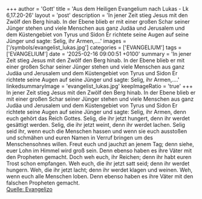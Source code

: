 +++
author = 'Gott'
title = 'Aus dem Heiligen Evangelium nach Lukas - Lk 6,17.20-26'
layout = 'post'
description = 'In jener Zeit stieg Jesus mit den Zwölf den Berg hinab. In der Ebene blieb er mit einer großen Schar seiner Jünger stehen und viele Menschen aus ganz Judäa und Jerusalem und dem Küstengebiet von Tyrus und Sidon Er richtete seine Augen auf seine Jünger und sagte: Selig, ihr Armen,....'
images = ['/symbols/evangelist_lukas.jpg']
categories = ['EVANGELIUM']
tags = ['EVANGELIUM']
date = '2025-02-16 09:00:51 +0100'
summary = 'In jener Zeit stieg Jesus mit den Zwölf den Berg hinab. In der Ebene blieb er mit einer großen Schar seiner Jünger stehen und viele Menschen aus ganz Judäa und Jerusalem und dem Küstengebiet von Tyrus und Sidon Er richtete seine Augen auf seine Jünger und sagte: Selig, ihr Armen,....'
linkedsummaryImage = 'evangelist_lukas.jpg'
keepImageRatio = 'true'
+++
In jener Zeit stieg Jesus mit den Zwölf den Berg hinab. In der Ebene blieb er mit einer großen Schar seiner Jünger stehen und viele Menschen aus ganz Judäa und Jerusalem und dem Küstengebiet von Tyrus und Sidon
Er richtete seine Augen auf seine Jünger und sagte: Selig, ihr Armen, denn euch gehört das Reich Gottes.<!--more-->
Selig, die ihr jetzt hungert, denn ihr werdet gesättigt werden. Selig, die ihr jetzt weint, denn ihr werdet lachen.
Selig seid ihr, wenn euch die Menschen hassen und wenn sie euch ausstoßen und schmähen und euren Namen in Verruf bringen um des Menschensohnes willen.
Freut euch und jauchzt an jenem Tag; denn siehe, euer Lohn im Himmel wird groß sein. Denn ebenso haben es ihre Väter mit den Propheten gemacht.
Doch weh euch, ihr Reichen; denn ihr habt euren Trost schon empfangen.
Weh euch, die ihr jetzt satt seid; denn ihr werdet hungern. Weh, die ihr jetzt lacht; denn ihr werdet klagen und weinen.
Weh, wenn euch alle Menschen loben. Denn ebenso haben es ihre Väter mit den falschen Propheten gemacht.<br> [Quelle: Evangelizo](https://evangeliumtagfuertag.org/DE/gospel)